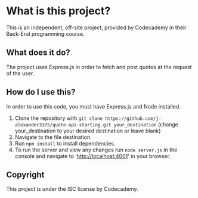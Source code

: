 # What is this project?

This is an independent, off-site project, provided by Codecademy in their Back-End programming course.

## What does it do?

The project uses Express.js in order to fetch and post quotes at the request of the user.

## How do I use this?

In order to use this code, you must have Express.js and Node installed.

1. Clone the repository with ```git clone https://github.com/j-alexander3375/quote-api-starting.git your_destination``` (change your_destination to your desired destination or leave blank)
2. Navigate to the file destination.
3. Run ```npm install``` to install dependencies.
4. To run the server and view any changes run ```node server.js``` in the console and navigate to '<http://localhost:4001>' in your browser.

## Copyright

This project is under the ISC license by Codecademy.
